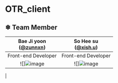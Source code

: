 # OTR_client
## ❄ Team Member 
|Bae Ji yoon <br/>([@zunnxn](https://github.com/Jiyoongrace))|So Hee su<br/>([@xish.u](https://github.com/HeesuSoh))
|:----------:|:----------:|
|Front-end Developer|Front-end Developer|
|![]![image](https://user-images.githubusercontent.com/88182667/180170803-6dca6df6-a5a4-4f1a-bc34-25c433c8cd17.png)|![]![image](https://user-images.githubusercontent.com/88182667/180170934-2ebd4f68-e2b2-4005-929b-4560441d3ba5.png)
|
